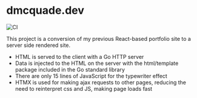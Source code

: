 # dmcquade.dev

![CI](https://github.com/dillonkmcquade/dmcquade-go/actions/workflows/ci.yml/badge.svg)

This project is a conversion of my previous React-based portfolio site to a server side rendered site.

- HTML is served to the client with a Go HTTP server
- Data is injected to the HTML on the server with the html/template package included in the Go standard library
- There are only 15 lines of JavaScript for the typewriter effect
- HTMX is used for making ajax requests to other pages, reducing the need to reinterpret css and JS, making page loads fast
